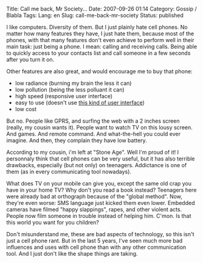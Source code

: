Title: Call me back, Mr Society...
Date: 2007-09-26 01:14
Category: Gossip / Blabla
Tags:
Lang: en
Slug: call-me-back-mr-society
Status: published

I like computers. Diversity of them. But I just plainly hate cell phones. No
matter how many features they have, I just hate them, because most of the
phones, with that many features don't even achieve to perform well in their
main task: just being a phone. I mean: calling and receiving calls. Being able
to quickly access to your contacts list and call someone in a few seconds after
you turn it on.

Other features are also great, and would encourage me to buy that phone:

-   low radiance (burning my brain the less it can)
-   low pollution (being the less polluant it can)
-   high speed (responsive user interface)
-   easy to use (doesn't use [this kind of user
 interface](http://www.joelonsoftware.com/items/2006/09/19b.html))
-   low cost

But no. People like GPRS, and surfing the web with a 2 inches screen (really,
my cousin wants it). People want to watch TV on this lousy screen. And games.
And remote command. And what-the-hell you could ever imagine. And then, they
complain they have low battery.

According to my cousin, i'm left at "Stone Age". Well I'm proud of it! I
personnaly think that cell phones can be very useful, but it has also terrible
drawbacks, especially (but not only) on teenagers. Addictance is one of them
(as in every communicating tool nowadays).

What does TV on your mobile can give you, except the same old crap you have in
your home TV? Why don't you read a book instead? Teenagers here were already
bad at orthograph because of the "global method". Now, they're even worse: SMS
language just kicked them even lower. Embedded cameras have filmed "happy
slappings", rapes, and other violent acts. People now film someone in trouble
instead of helping him. C'mon. Is that this world you want for you children?

Don't misunderstand me, these are bad aspects of technology, so this isn't just
a cell phone rant. But in the last 5 years, I've seen much more bad influences
and uses with cell phone than with any other communication tool. And I just
don't like the shape things are taking.
